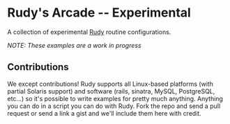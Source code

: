 # Rudy's Arcade -- Experimental

A collection of experimental [Rudy](http://github.com/solutious/rudy) routine configurations. 

*NOTE: These examples are a work in progress*

## Contributions

We except contributions! Rudy supports all Linux-based platforms (with partial Solaris support) and software (rails, sinatra, MySQL, PostgreSQL, etc...) so it's possible to write examples for pretty much anything. Anything you can do in a script you can do with Rudy. Fork the repo and send a pull request or send a link a gist and we'll include them here with credit. 



